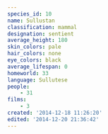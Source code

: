 ```yaml
---
species_id: 10
name: Sullustan
classification: mammal
designation: sentient
average_height: 180
skin_colors: pale
hair_colors: none
eye_colors: black
average_lifespan: 0
homeworld: 33
language: Sullutese
people:
    - 31
films:
    - 3
created: '2014-12-18 11:26:20'
edited: '2014-12-20 21:36:42'
---
```

